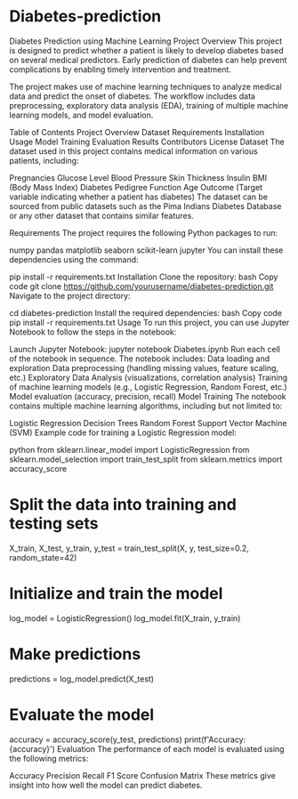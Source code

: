 # Diabetes-prediction

Diabetes Prediction using Machine Learning
Project Overview
This project is designed to predict whether a patient is likely to develop diabetes based on several medical predictors. Early prediction of diabetes can help prevent complications by enabling timely intervention and treatment.

The project makes use of machine learning techniques to analyze medical data and predict the onset of diabetes. The workflow includes data preprocessing, exploratory data analysis (EDA), training of multiple machine learning models, and model evaluation.

Table of Contents
Project Overview
Dataset
Requirements
Installation
Usage
Model Training
Evaluation
Results
Contributors
License
Dataset
The dataset used in this project contains medical information on various patients, including:

Pregnancies
Glucose Level
Blood Pressure
Skin Thickness
Insulin
BMI (Body Mass Index)
Diabetes Pedigree Function
Age
Outcome (Target variable indicating whether a patient has diabetes)
The dataset can be sourced from public datasets such as the Pima Indians Diabetes Database or any other dataset that contains similar features.

Requirements
The project requires the following Python packages to run:

numpy
pandas
matplotlib
seaborn
scikit-learn
jupyter
You can install these dependencies using the command:


pip install -r requirements.txt
Installation
Clone the repository:
bash
Copy code
git clone https://github.com/yourusername/diabetes-prediction.git
Navigate to the project directory:

cd diabetes-prediction
Install the required dependencies:
bash
Copy code
pip install -r requirements.txt
Usage
To run this project, you can use Jupyter Notebook to follow the steps in the notebook:

Launch Jupyter Notebook:
jupyter notebook Diabetes.ipynb
Run each cell of the notebook in sequence. The notebook includes:
Data loading and exploration
Data preprocessing (handling missing values, feature scaling, etc.)
Exploratory Data Analysis (visualizations, correlation analysis)
Training of machine learning models (e.g., Logistic Regression, Random Forest, etc.)
Model evaluation (accuracy, precision, recall)
Model Training
The notebook contains multiple machine learning algorithms, including but not limited to:

Logistic Regression
Decision Trees
Random Forest
Support Vector Machine (SVM)
Example code for training a Logistic Regression model:

python
from sklearn.linear_model import LogisticRegression
from sklearn.model_selection import train_test_split
from sklearn.metrics import accuracy_score

# Split the data into training and testing sets
X_train, X_test, y_train, y_test = train_test_split(X, y, test_size=0.2, random_state=42)

# Initialize and train the model
log_model = LogisticRegression()
log_model.fit(X_train, y_train)

# Make predictions
predictions = log_model.predict(X_test)

# Evaluate the model
accuracy = accuracy_score(y_test, predictions)
print(f'Accuracy: {accuracy}')
Evaluation
The performance of each model is evaluated using the following metrics:

Accuracy
Precision
Recall
F1 Score
Confusion Matrix
These metrics give insight into how well the model can predict diabetes.
